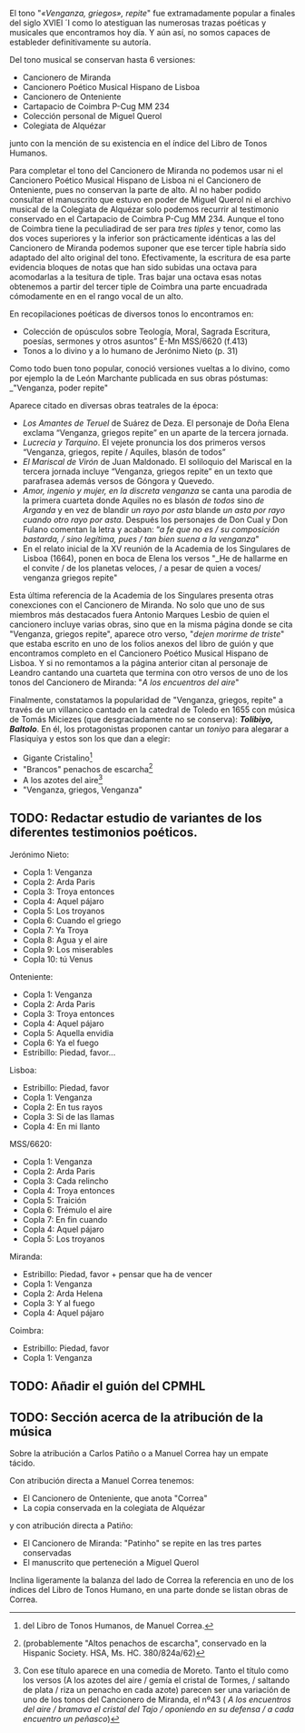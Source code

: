 El tono "_«Venganza, griegos», repite_" fue extramadamente popular a finales del siglo XVIEl ´I como lo atestiguan las numerosas trazas poéticas y musicales que encontramos hoy día. Y aún así, no somos capaces de estableder definitivamente su autoría.

Del tono musical se conservan hasta 6 versiones:

* Cancionero de Miranda
* Cancionero Poético Musical Hispano de Lisboa
* Cancionero de Onteniente
* Cartapacio de Coimbra P-Cug MM 234
* Colección personal de Miguel Querol
* Colegiata de Alquézar

junto con la mención de su existencia en el índice del Libro de Tonos Humanos.

Para completar el tono del Cancionero de Miranda no podemos usar ni el Cancionero Poético Musical Hispano de Lisboa ni el Cancionero de Onteniente, pues no conservan la parte de alto. Al no haber podido consultar el manuscrito que estuvo en poder de Miguel Querol ni el archivo musical de la Colegiata de Alquézar solo podemos recurrir al testimonio conservado en el Cartapacio de Coimbra P-Cug MM 234. Aunque el tono de Coimbra tiene la peculiadirad de ser para *tres tiples* y tenor, como las dos voces superiores y la inferior son prácticamente idénticas a las del Cancionero de Miranda podemos suponer que ese tercer tiple habría sido adaptado del alto original del tono. Efectivamente, la escritura de esa parte evidencia bloques de notas que han sido subidas una octava para acomodarlas a la tesitura de tiple. Tras bajar una octava esas notas obtenemos a partir del tercer tiple de Coimbra una parte encuadrada cómodamente en en el rango vocal de un alto. 


En recopilaciones poéticas de diversos tonos lo encontramos en:

* Colección de opúsculos sobre Teología, Moral, Sagrada Escritura, poesías, sermones y otros asuntos” E-Mn MSS/6620 (f.413)
* Tonos a lo divino y a lo humano de Jerónimo Nieto (p. 31)

Como todo buen tono popular, conoció versiones vueltas a lo divino, como por ejemplo la de León Marchante publicada en sus obras póstumas: _"Venganza, poder repite"

Aparece citado en diversas obras teatrales de la época:

* _Los Amantes de Teruel_ de Suárez de Deza. El personaje de Doña Elena exclama “Venganza, griegos repite” en un aparte de la tercera jornada.
* _Lucrecia y Tarquino_. El vejete pronuncia los dos primeros versos “Venganza, griegos, repite / Aquiles, blasón de todos”
* _El Mariscal de Virón_ de Juan Maldonado. El soliloquio del Mariscal en la tercera jornada incluye “Venganza, griegos repite” en un texto que parafrasea además versos de Góngora y Quevedo.
* _Amor, ingenio y mujer, en la discreta venganza_ se canta una parodia de la primera cuarteta donde Aquiles no es blasón _de todos_ sino _de Arganda_ y en vez de blandir _un rayo por asta_ blande _un asta por rayo cuando otro rayo por asta_. Después los personajes de Don Cual y Don Fulano comentan la letra y acaban: “_a fe que no es / su composición bastarda, / sino legítima, pues / tan bien suena a la venganza_"
* En el relato inicial de la XV reunión de la Academia de los Singulares de Lisboa (1664), ponen en boca de Elena los versos "_He de hallarme en el convite / de los planetas veloces, / a pesar de quien a voces/ venganza griegos repite"

Esta última referencia de la Academia de los Singulares presenta otras conexciones con el Cancionero de Miranda. No solo que uno de sus miembros más destacados fuera Antonio Marques Lesbio de quien el cancionero incluye varias obras, sino que en la misma página donde se cita "Venganza, griegos repite", aparece otro verso, "_dejen morirme de triste_" que estaba escrito en uno de los folios anexos del libro de guión y que encontramos completo en el Cancionero Poético Musical Hispano de Lisboa. Y si no remontamos a la página anterior citan al personaje de Leandro cantando una cuarteta que termina con otro versos de uno de los tonos del Cancionero de Miranda: "_A los encuentros del aire_"


Finalmente, constatamos la popularidad de "Venganza, griegos, repite" a través de un villancico cantado en la catedral de Toledo en 1655 con música de Tomás Miciezes (que desgraciadamente no se conserva): ***Tolibiyo, Baltolo***. En él, los protagonistas proponen cantar un _toniyo_ para alegarar a Flasiquiya y estos son los que dan a elegir: 

* Gigante Cristalino[^1] 
* "Brancos" penachos de escarcha[^2]
* A los azotes del aire[^3]
* "Venganza, griegos, Venganza"


[^1]: del Libro de Tonos Humanos, de Manuel Correa.
[^2]:  (probablemente "Altos penachos de escarcha", conservado en la Hispanic Society. HSA, Ms. HC. 380/824a/62)
[^3]: Con ese título aparece en una comedia de Moreto. Tanto el título como los versos (A los azotes del aire / gemía el cristal de Tormes, / saltando de plata / riza un penacho en cada azote)  parecen ser una variación de uno de los tonos del Cancionero de Miranda, el nº43 ( _A los encuentros del aire / bramava el cristal del Tajo / oponiendo en su defensa / a cada encuentro un peñasco_) 


## TODO: Redactar estudio de variantes de los diferentes testimonios poéticos.

Jerónimo Nieto:

- Copla 1: Venganza
- Copla 2: Arda Paris
- Copla 3: Troya entonces
- Copla 4: Aquel pájaro
- Copla 5: Los troyanos
- Copla 6: Cuando el griego
- Copla 7: Ya Troya
- Copla 8: Agua y el aire
- Copla 9: Los miserables
- Copla 10: tú Venus

Onteniente:

- Copla 1: Venganza
- Copla 2: Arda Paris
- Copla 3: Troya entonces
- Copla 4: Aquel pájaro
- Copla 5: Aquella envidia
- Copla 6: Ya el fuego
- Estribillo: Piedad, favor...

Lisboa:

- Estribillo: Piedad, favor
- Copla 1: Venganza
- Copla 2: En tus rayos
- Copla 3: Si de las llamas
- Copla 4: En mi llanto

MSS/6620:

- Copla 1: Venganza
- Copla 2: Arda Paris
- Copla 3: Cada relincho
- Copla 4: Troya entonces
- Copla 5: Traición
- Copla 6: Trémulo el aire
- Copla 7: En fin cuando
- Copla 4: Aquel pájaro
- Copla 5: Los troyanos

Miranda:

- Estribillo: Piedad, favor + pensar que ha de vencer
- Copla 1: Venganza
- Copla 2: Arda Helena
- Copla 3: Y al fuego
- Copla 4: Aquel pájaro

Coimbra:

- Estribillo: Piedad, favor
- Copla 1: Venganza


## TODO: Añadir el guión del CPMHL


## TODO: Sección acerca de la atribución de la música


Sobre la atribución a Carlos Patiño o a Manuel Correa hay un empate tácido.

Con atribución directa a Manuel Correa tenemos: 

- El Cancionero de Onteniente, que anota "Correa"
- La copia conservada en la colegiata de Alquézar

y con atribución directa a Patiño: 

- El Cancionero de Miranda: "Patinho" se repite en las tres partes conservadas
- El manuscrito que perteneción a Miguel Querol


Inclina ligeramente la balanza del lado de Correa la referencia en uno de los índices del Libro de Tonos Humano, en una parte donde se listan obras de Correa.


